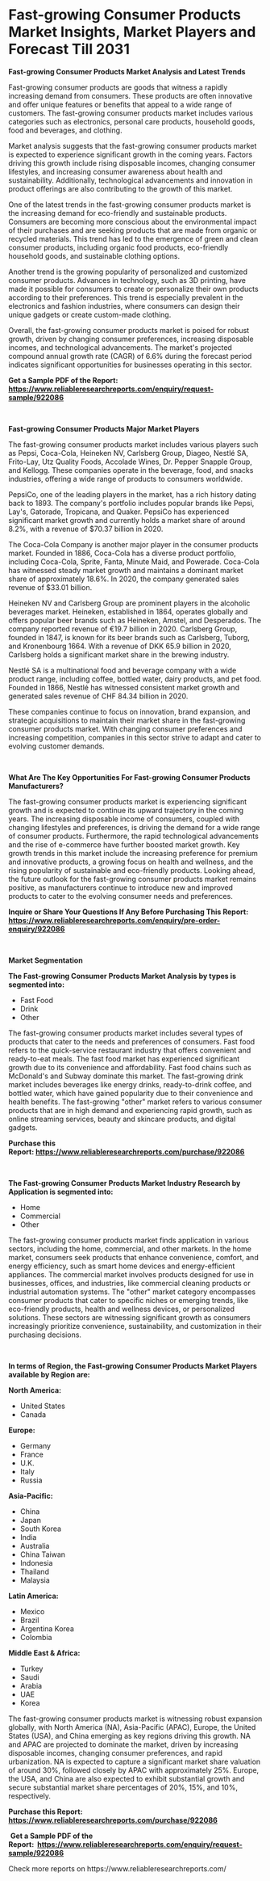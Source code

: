 <p><h1>Fast-growing Consumer Products Market Insights, Market Players and Forecast Till 2031</h1></p><p><strong>Fast-growing Consumer Products Market Analysis and Latest Trends</strong></p>
<p><p>Fast-growing consumer products are goods that witness a rapidly increasing demand from consumers. These products are often innovative and offer unique features or benefits that appeal to a wide range of customers. The fast-growing consumer products market includes various categories such as electronics, personal care products, household goods, food and beverages, and clothing.</p><p>Market analysis suggests that the fast-growing consumer products market is expected to experience significant growth in the coming years. Factors driving this growth include rising disposable incomes, changing consumer lifestyles, and increasing consumer awareness about health and sustainability. Additionally, technological advancements and innovation in product offerings are also contributing to the growth of this market.</p><p>One of the latest trends in the fast-growing consumer products market is the increasing demand for eco-friendly and sustainable products. Consumers are becoming more conscious about the environmental impact of their purchases and are seeking products that are made from organic or recycled materials. This trend has led to the emergence of green and clean consumer products, including organic food products, eco-friendly household goods, and sustainable clothing options.</p><p>Another trend is the growing popularity of personalized and customized consumer products. Advances in technology, such as 3D printing, have made it possible for consumers to create or personalize their own products according to their preferences. This trend is especially prevalent in the electronics and fashion industries, where consumers can design their unique gadgets or create custom-made clothing.</p><p>Overall, the fast-growing consumer products market is poised for robust growth, driven by changing consumer preferences, increasing disposable incomes, and technological advancements. The market's projected compound annual growth rate (CAGR) of 6.6% during the forecast period indicates significant opportunities for businesses operating in this sector.</p></p>
<p><strong>Get a Sample PDF of the Report:&nbsp; <a href="https://www.reliableresearchreports.com/enquiry/request-sample/922086">https://www.reliableresearchreports.com/enquiry/request-sample/922086</a></strong></p>
<p>&nbsp;</p>
<p><strong>Fast-growing Consumer Products Major Market Players</strong></p>
<p><p>The fast-growing consumer products market includes various players such as Pepsi, Coca-Cola, Heineken NV, Carlsberg Group, Diageo, Nestlé SA, Frito-Lay, Utz Quality Foods, Accolade Wines, Dr. Pepper Snapple Group, and Kellogg. These companies operate in the beverage, food, and snacks industries, offering a wide range of products to consumers worldwide.</p><p>PepsiCo, one of the leading players in the market, has a rich history dating back to 1893. The company's portfolio includes popular brands like Pepsi, Lay's, Gatorade, Tropicana, and Quaker. PepsiCo has experienced significant market growth and currently holds a market share of around 8.2%, with a revenue of $70.37 billion in 2020.</p><p>The Coca-Cola Company is another major player in the consumer products market. Founded in 1886, Coca-Cola has a diverse product portfolio, including Coca-Cola, Sprite, Fanta, Minute Maid, and Powerade. Coca-Cola has witnessed steady market growth and maintains a dominant market share of approximately 18.6%. In 2020, the company generated sales revenue of $33.01 billion.</p><p>Heineken NV and Carlsberg Group are prominent players in the alcoholic beverages market. Heineken, established in 1864, operates globally and offers popular beer brands such as Heineken, Amstel, and Desperados. The company reported revenue of €19.7 billion in 2020. Carlsberg Group, founded in 1847, is known for its beer brands such as Carlsberg, Tuborg, and Kronenbourg 1664. With a revenue of DKK 65.9 billion in 2020, Carlsberg holds a significant market share in the brewing industry.</p><p>Nestlé SA is a multinational food and beverage company with a wide product range, including coffee, bottled water, dairy products, and pet food. Founded in 1866, Nestlé has witnessed consistent market growth and generated sales revenue of CHF 84.34 billion in 2020.</p><p>These companies continue to focus on innovation, brand expansion, and strategic acquisitions to maintain their market share in the fast-growing consumer products market. With changing consumer preferences and increasing competition, companies in this sector strive to adapt and cater to evolving customer demands.</p></p>
<p>&nbsp;</p>
<p><strong>What Are The Key Opportunities For Fast-growing Consumer Products Manufacturers?</strong></p>
<p><p>The fast-growing consumer products market is experiencing significant growth and is expected to continue its upward trajectory in the coming years. The increasing disposable income of consumers, coupled with changing lifestyles and preferences, is driving the demand for a wide range of consumer products. Furthermore, the rapid technological advancements and the rise of e-commerce have further boosted market growth. Key growth trends in this market include the increasing preference for premium and innovative products, a growing focus on health and wellness, and the rising popularity of sustainable and eco-friendly products. Looking ahead, the future outlook for the fast-growing consumer products market remains positive, as manufacturers continue to introduce new and improved products to cater to the evolving consumer needs and preferences.</p></p>
<p><strong>Inquire or Share Your Questions If Any Before Purchasing This Report: <a href="https://www.reliableresearchreports.com/enquiry/pre-order-enquiry/922086">https://www.reliableresearchreports.com/enquiry/pre-order-enquiry/922086</a></strong></p>
<p>&nbsp;</p>
<p><strong>Market Segmentation</strong></p>
<p><strong>The Fast-growing Consumer Products Market Analysis by types is segmented into:</strong></p>
<p><ul><li>Fast Food</li><li>Drink</li><li>Other</li></ul></p>
<p><p>The fast-growing consumer products market includes several types of products that cater to the needs and preferences of consumers. Fast food refers to the quick-service restaurant industry that offers convenient and ready-to-eat meals. The fast food market has experienced significant growth due to its convenience and affordability. Fast food chains such as McDonald's and Subway dominate this market. The fast-growing drink market includes beverages like energy drinks, ready-to-drink coffee, and bottled water, which have gained popularity due to their convenience and health benefits. The fast-growing "other" market refers to various consumer products that are in high demand and experiencing rapid growth, such as online streaming services, beauty and skincare products, and digital gadgets.</p></p>
<p><strong>Purchase this Report:&nbsp;<a href="https://www.reliableresearchreports.com/purchase/922086">https://www.reliableresearchreports.com/purchase/922086</a></strong></p>
<p>&nbsp;</p>
<p><strong>The Fast-growing Consumer Products Market Industry Research by Application is segmented into:</strong></p>
<p><ul><li>Home</li><li>Commercial</li><li>Other</li></ul></p>
<p><p>The fast-growing consumer products market finds application in various sectors, including the home, commercial, and other markets. In the home market, consumers seek products that enhance convenience, comfort, and energy efficiency, such as smart home devices and energy-efficient appliances. The commercial market involves products designed for use in businesses, offices, and industries, like commercial cleaning products or industrial automation systems. The "other" market category encompasses consumer products that cater to specific niches or emerging trends, like eco-friendly products, health and wellness devices, or personalized solutions. These sectors are witnessing significant growth as consumers increasingly prioritize convenience, sustainability, and customization in their purchasing decisions.</p></p>
<p>&nbsp;</p>
<p><strong>In terms of Region, the Fast-growing Consumer Products Market Players available by Region are:</strong></p>
<p>
    <p> <strong> North America: </strong>
        <ul>
            <li>United States</li>
            <li>Canada</li>
        </ul>
        </p> 
    <p> <strong> Europe: </strong>
        <ul>
            <li>Germany</li>
            <li>France</li>
            <li>U.K.</li>
            <li>Italy</li>
            <li>Russia</li>
        </ul>
        </p> 
    <p> <strong> Asia-Pacific: </strong>
        <ul>
            <li>China</li>
            <li>Japan</li>
            <li>South Korea</li>
            <li>India</li>
            <li>Australia</li>
            <li>China Taiwan</li>
            <li>Indonesia</li>
            <li>Thailand</li>
            <li>Malaysia</li>
        </ul>
        </p> 
    <p> <strong> Latin America: </strong>
        <ul>
            <li>Mexico</li>
            <li>Brazil</li>
            <li>Argentina Korea</li>
            <li>Colombia</li>
        </ul>
        </p> 
    <p> <strong> Middle East & Africa: </strong>
        <ul>
            <li>Turkey</li>
            <li>Saudi</li>
            <li>Arabia</li>
            <li>UAE</li>
            <li>Korea</li>
        </ul>
    </p>
    </p>
<p><p>The fast-growing consumer products market is witnessing robust expansion globally, with North America (NA), Asia-Pacific (APAC), Europe, the United States (USA), and China emerging as key regions driving this growth. NA and APAC are projected to dominate the market, driven by increasing disposable incomes, changing consumer preferences, and rapid urbanization. NA is expected to capture a significant market share valuation of around 30%, followed closely by APAC with approximately 25%. Europe, the USA, and China are also expected to exhibit substantial growth and secure substantial market share percentages of 20%, 15%, and 10%, respectively.</p></p>
<p><strong>Purchase this Report: <a href="https://www.reliableresearchreports.com/purchase/922086">https://www.reliableresearchreports.com/purchase/922086</a></strong></p>
<p>&nbsp;<strong>Get a Sample PDF of the Report:&nbsp;&nbsp;<a href="https://www.reliableresearchreports.com/enquiry/request-sample/922086">https://www.reliableresearchreports.com/enquiry/request-sample/922086</a></strong></p>
<p><strong></strong></p>
<p>Check more reports on https://www.reliableresearchreports.com/</p>
